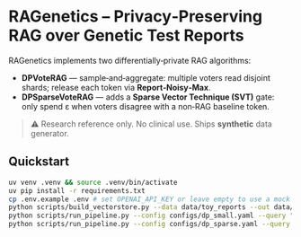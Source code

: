 # RAGenetics – Privacy‑Preserving RAG over Genetic Test Reports


RAGenetics implements two differentially‑private RAG algorithms:


- **DPVoteRAG** — sample‑and‑aggregate: multiple voters read disjoint shards; release each token via **Report‑Noisy‑Max**.
- **DPSparseVoteRAG** — adds a **Sparse Vector Technique (SVT)** gate: only spend ε when voters disagree with a non‑RAG baseline token.


> ⚠️ Research reference only. No clinical use. Ships **synthetic** data generator.


## Quickstart
```bash
uv venv .venv && source .venv/bin/activate
uv pip install -r requirements.txt
cp .env.example .env # set OPENAI_API_KEY or leave empty to use a mock LLM
python scripts/build_vectorstore.py --data data/toy_reports --out data/embeddings
python scripts/run_pipeline.py --config configs/dp_small.yaml --query "Which HPO terms suggest a ciliopathy?"
python scripts/run_pipeline.py --config configs/dp_sparse.yaml --query "Summarize evidence for CFTR p.Phe508del"
